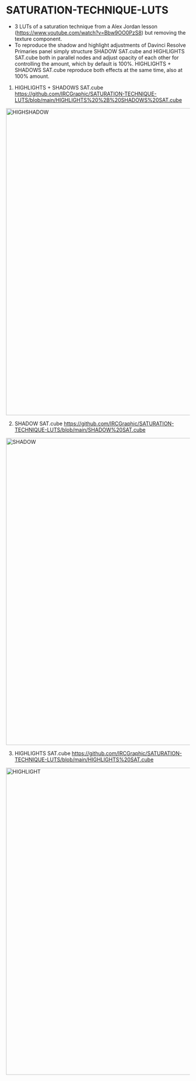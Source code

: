 # SATURATION-TECHNIQUE-LUTS
- 3 LUTs of a saturation technique from a Alex Jordan lesson (https://www.youtube.com/watch?v=Bbw9OO0PzS8) but removing the texture component. 
- To reproduce the shadow and highlight adjustments of Davinci Resolve Primaries panel simply structure SHADOW SAT.cube and HIGHLIGHTS SAT.cube both in parallel nodes and adjust opacity of each other for controlling the amount, which by default is 100%. HIGHLIGHTS + SHADOWS SAT.cube reproduce both effects at the same time, also at 100% amount.

1. HIGHLIGHTS + SHADOWS SAT.cube https://github.com/IRCGraphic/SATURATION-TECHNIQUE-LUTS/blob/main/HIGHLIGHTS%20%2B%20SHADOWS%20SAT.cube

<img width="839" alt="HIGHSHADOW" src="https://github.com/IRCGraphic/SATURATION-TECHNIQUE-LUTS/assets/113941057/249274fd-6fef-4da7-8dfc-d7774999ed0a">


2. SHADOW SAT.cube https://github.com/IRCGraphic/SATURATION-TECHNIQUE-LUTS/blob/main/SHADOW%20SAT.cube
   
<img width="839" alt="SHADOW" src="https://github.com/IRCGraphic/SATURATION-TECHNIQUE-LUTS/assets/113941057/052b0d51-dc90-4936-95b5-c8d8919a8eff">


3. HIGHLIGHTS SAT.cube https://github.com/IRCGraphic/SATURATION-TECHNIQUE-LUTS/blob/main/HIGHLIGHTS%20SAT.cube
   
<img width="839" alt="HIGHLIGHT" src="https://github.com/IRCGraphic/SATURATION-TECHNIQUE-LUTS/assets/113941057/ce7b6240-58f4-402a-a17c-325bd440db8a">
